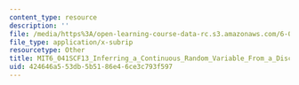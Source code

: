 ```yaml
---
content_type: resource
description: ''
file: /media/https%3A/open-learning-course-data-rc.s3.amazonaws.com/6-041sc-probabilistic-systems-analysis-and-applied-probability-fall-2013/424646a553db5b5186e46ce3c793f597_MIT6_041SCF13_Inferring_a_Continuous_Random_Variable_From_a_Discrete_Measurement_300k.vtt
file_type: application/x-subrip
resourcetype: Other
title: MIT6_041SCF13_Inferring_a_Continuous_Random_Variable_From_a_Discrete_Measurement_300k.srt
uid: 424646a5-53db-5b51-86e4-6ce3c793f597
---
```

